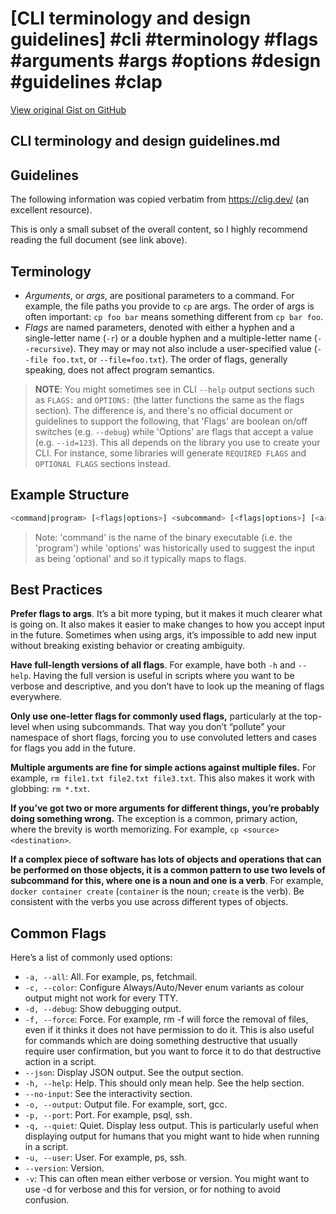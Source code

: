 # [CLI terminology and design guidelines] #cli #terminology #flags #arguments #args #options #design #guidelines #clap

[View original Gist on GitHub](https://gist.github.com/Integralist/5e0bd295c7db33c7900876fa934949e2)

## CLI terminology and design guidelines.md

## Guidelines

The following information was copied verbatim from https://clig.dev/ (an excellent resource).

This is only a small subset of the overall content, so I highly recommend reading the full document (see link above).

## Terminology

- _Arguments_, or _args_, are positional parameters to a command. For example, the file paths you provide to `cp` are args. The order of args is often important: `cp foo bar` means something different from `cp bar foo`.
- _Flags_ are named parameters, denoted with either a hyphen and a single-letter name (`-r`) or a double hyphen and a multiple-letter name (`--recursive`). They may or may not also include a user-specified value (`--file foo.txt`, or `--file=foo.txt`). The order of flags, generally speaking, does not affect program semantics.

> **NOTE**: You might sometimes see in CLI `--help` output sections such as `FLAGS:` and `OPTIONS:` (the latter functions the same as the flags section). The difference is, and there's no official document or guidelines to support the following, that 'Flags' are boolean on/off switches (e.g. `--debug`) while 'Options' are flags that accept a value (e.g. `--id=123`). This all depends on the library you use to create your CLI. For instance, some libraries will generate `REQUIRED FLAGS` and `OPTIONAL FLAGS` sections instead.

## Example Structure

```bash
<command|program> [<flags|options>] <subcommand> [<flags|options>] [<args> ...]
```

> Note: 'command' is the name of the binary executable (i.e. the 'program') while 'options' was historically used to suggest the input as being 'optional' and so it typically maps to flags.

## Best Practices

**Prefer flags to args**. It’s a bit more typing, but it makes it much clearer what is going on. It also makes it easier to make changes to how you accept input in the future. Sometimes when using args, it’s impossible to add new input without breaking existing behavior or creating ambiguity.

**Have full-length versions of all flags**. For example, have both `-h` and `--help`. Having the full version is useful in scripts where you want to be verbose and descriptive, and you don’t have to look up the meaning of flags everywhere.

**Only use one-letter flags for commonly used flags,** particularly at the top-level when using subcommands. That way you don’t “pollute” your namespace of short flags, forcing you to use convoluted letters and cases for flags you add in the future.

**Multiple arguments are fine for simple actions against multiple files.** For example, `rm file1.txt file2.txt file3.txt`. This also makes it work with globbing: `rm *.txt`.

**If you’ve got two or more arguments for different things, you’re probably doing something wrong.** The exception is a common, primary action, where the brevity is worth memorizing. For example, `cp <source> <destination>`.

**If a complex piece of software has lots of objects and operations that can be performed on those objects, it is a common pattern to use two levels of subcommand for this, where one is a noun and one is a verb**. For example, `docker container create` (`container` is the noun; `create` is the verb). Be consistent with the verbs you use across different types of objects. 

## Common Flags

Here’s a list of commonly used options:

- `-a, --all`: All. For example, ps, fetchmail.
- `-c, --color`: Configure Always/Auto/Never enum variants as colour output might not work for every TTY.
- `-d, --debug`: Show debugging output.
- `-f, --force`: Force. For example, rm -f will force the removal of files, even if it thinks it does not have permission to do it. This is also useful for commands which are doing something destructive that usually require user confirmation, but you want to force it to do that destructive action in a script.
- `--json`: Display JSON output. See the output section.
- `-h, --help`: Help. This should only mean help. See the help section.
- `--no-input`: See the interactivity section.
- `-o, --output`: Output file. For example, sort, gcc.
- `-p, --port`: Port. For example, psql, ssh.
- `-q, --quiet`: Quiet. Display less output. This is particularly useful when displaying output for humans that you might want to hide when running in a script.
- `-u, --user`: User. For example, ps, ssh.
- `--version`: Version.
- `-v`: This can often mean either verbose or version. You might want to use -d for verbose and this for version, or for nothing to avoid confusion.

